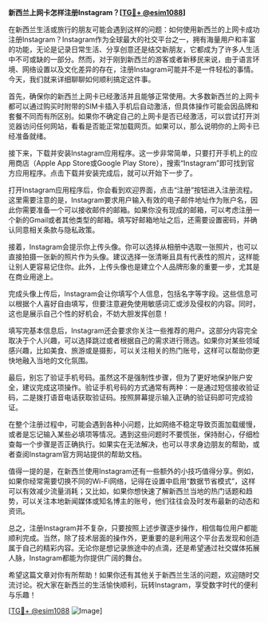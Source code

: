 **新西兰上网卡怎样注册Instagram？[[TG💪+ @esim1088](https://t.me/s/esim1088)]**

在新西兰生活或旅行的朋友可能会遇到这样的问题：如何使用新西兰的上网卡成功注册Instagram？Instagram作为全球最大的社交平台之一，拥有海量用户和丰富的功能，无论是记录日常生活、分享创意还是结交新朋友，它都成为了许多人生活中不可或缺的一部分。然而，对于刚到新西兰的游客或者新移民来说，由于语言环境、网络设置以及文化差异的存在，注册Instagram可能并不是一件轻松的事情。今天，我们就来详细聊聊如何顺利搞定这件事。

首先，确保你的新西兰上网卡已经激活并且能够正常使用。大多数新西兰的上网卡都可以通过购买时附带的SIM卡插入手机后自动激活，但具体操作可能会因品牌和套餐不同而有所区别。如果你不确定自己的上网卡是否已经激活，可以尝试打开浏览器访问任何网站，看看是否能正常加载网页。如果可以，那么说明你的上网卡已经准备就绪。

接下来，下载并安装Instagram应用程序。这一步非常简单，只要打开手机上的应用商店（Apple App Store或Google Play Store），搜索“Instagram”即可找到官方应用程序。点击下载并安装完成后，就可以开始下一步了。

打开Instagram应用程序后，你会看到欢迎界面，点击“注册”按钮进入注册流程。这里需要注意的是，Instagram要求用户输入有效的电子邮件地址作为账户名，因此你需要准备一个可以接收邮件的邮箱。如果你没有现成的邮箱，可以考虑注册一个新的Gmail或者其他类型的邮箱。填写好邮箱地址之后，还需要设置密码，并确认同意相关条款与隐私政策。

接着，Instagram会提示你上传头像。你可以选择从相册中选取一张照片，也可以直接拍摄一张新的照片作为头像。建议选择一张清晰且具有代表性的照片，这样能让别人更容易记住你。此外，上传头像也是建立个人品牌形象的重要一步，尤其是在商业用途上。

完成头像上传后，Instagram会让你填写个人信息，包括名字等字段。这些信息可以根据个人喜好自由填写，但要注意避免使用敏感词汇或涉及侵权的内容。同时，这也是展示自己个性的好机会，不妨大胆发挥创意！

填写完基本信息后，Instagram还会要求你关注一些推荐的用户。这部分内容完全取决于个人兴趣，可以选择跳过或者根据自己的需求进行筛选。如果你对某些领域感兴趣，比如美食、旅游或是摄影，可以关注相关的热门账号，这样可以帮助你更快地融入当地的文化氛围。

最后，别忘了验证手机号码。虽然这不是强制性步骤，但为了更好地保护账户安全，建议完成这项操作。验证手机号码的方式通常有两种：一是通过短信接收验证码，二是拨打语音电话获取验证码。按照屏幕提示输入正确的验证码即可完成验证。

在整个注册过程中，可能会遇到各种小问题，比如网络不稳定导致页面加载缓慢，或者是忘记输入某些必填项等情况。遇到这些问题时不要慌张，保持耐心，仔细检查每一个步骤是否正确执行。如果实在无法解决，也可以寻求身边朋友的帮助，或者查阅Instagram官方网站提供的帮助文档。

值得一提的是，在新西兰使用Instagram还有一些额外的小技巧值得分享。例如，如果你经常需要切换不同的Wi-Fi网络，记得在设置中启用“数据节省模式”，这样可以有效减少流量消耗；又比如，如果你想快速了解新西兰当地的热门话题和趋势，可以关注本地新闻媒体或知名博主的账号，他们往往会及时发布最新的动态和资讯。

总之，注册Instagram并不复杂，只要按照上述步骤逐步操作，相信每位用户都能顺利完成。当然，除了技术层面的操作外，更重要的是利用这个平台去发现和创造属于自己的精彩内容。无论你是想记录旅途中的点滴，还是希望通过社交媒体拓展人脉，Instagram都能为你提供广阔的舞台。

希望这篇文章对你有所帮助！如果你还有其他关于新西兰生活的问题，欢迎随时交流讨论。祝大家在新西兰的生活愉快顺利，玩转Instagram，享受数字时代的便利与乐趣！

[[TG💪+ @esim1088](https://t.me/s/esim1088) ![Image](https://i.postimg.cc/4NQfJmqS/Snipaste-2025-05-13-00-14-12.png)]